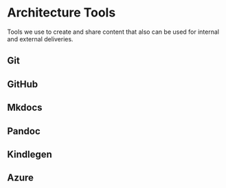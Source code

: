 # Architecture Tools

Tools we use to create and share content that also can be used for internal and external deliveries.

## Git  

## GitHub  

## Mkdocs  

## Pandoc  

## Kindlegen  

## Azure  

  
